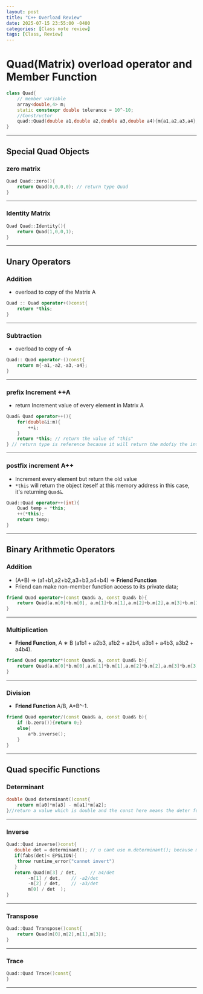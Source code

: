 ```yaml
---
layout: post
title: "C++ Overload Review"
date: 2025-07-15 23:55:00 -0400
categories: [Class note review]
tags: [Class, Review]
---
```

# **Quad(Matrix) overload operator and Member Function**
```cpp
class Quad{
    // member variable
    array<double,4> m;
    static constexpr double tolerance = 10^-10;
    //Constructor
    quad::Quad(double a1,double a2,double a3,double a4){m{a1,a2,a3,a4};}
}
```
---
## **Special Quad Objects**
### zero matrix
```cpp
Quad Quad::zero(){
    return Quad(0,0,0,0); // return type Quad
}
```
---
### Identity Matrix
```cpp
Quad Quad::Identity(){
    return Quad(1,0,0,1);
}
```
---
## **Unary Operators**
### Addition
- overload to copy of the Matrix A
```cpp
Quad :: Quad operator+()const{
    return *this;
}
```
---
### Subtraction
- overload to copy of -A
```cpp
Quad:: Quad operator-()const{
    return m{-a1,-a2,-a3,-a4};
}
```
---
### prefix Increment ++A
- return Increment value of every element in Matrix A
```cpp
Quad& Quad operator++(){
    for(double&i:m){
        ++i;
    }
    return *this; // return the value of "this"
} // return type is reference because it will return the mdofiy the intial value 
```
---

### postfix increment A++
- Increment every element but return the old value
- ``*this`` will return the object iteself at this memory address in this case, it's returning ``Quad&``.
```cpp
Quad::Quad operator++(int){
    Quad temp = *this;
    ++(*this);
    return temp;
}
```
---
## **Binary Arithmetic Operators**
### Addition
- (A+B) => (a1+b1,a2+b2,a3+b3,a4+b4) => **Friend Function**
- Friend can make non-member function access to its private data;
```cpp
friend Quad operator+(const Quad& a, const Quad& b){
    return Quad(a.m[0]+b.m[0], a.m[1]+b.m[1],a.m[2]+b.m[2],a.m[3]+b.m[3]);
}
```
---
### Multiplication
- **Friend Function**, A ∗ B (a1b1 + a2b3, a1b2 + a2b4, a3b1 + a4b3, a3b2 + a4b4).
```cpp
friend Quad operator*(const Quad& a, const Quad& b){
    return Quad(a.m[0]*b.m[0],a.m[1]*b.m[1],a.m[2]*b.m[2],a.m[3]*b.m[3]);
}
```
---
### Division
- **Friend Function** A/B, A*B^-1.
```cpp
friend Quad operator/(const Quad& a, const Quad& b){
    if (b.zero()){return 0;}
    else{
        a*b.inverse();
    }
}
```
--- 

## **Quad specific Functions**

### **Determinant**
```cpp
double Quad determinant()const{
    return m[a0]*m[a3] - m[a1]*m[a2]; 
}//return a value which is double and the const here means the deter function is not allowed to modify the data.
```
---
### **Inverse**
```cpp
Quad::Quad inverse()const{
   double det = determinant(); // u cant use m.determinant(); because m is an array doesnt have dete class Quad has det method
   if(fabs(det)< EPSLION){
    throw runtime_error("cannot invert")
   }
   return Quad(m[3] / det,     // a4/det
        -m[1] / det,    // -a2/det
        -m[2] / det,    // -a3/det
        m[0] / det  );
}
```
---
### **Transpose**
```cpp
Quad::Quad Transpose()const{
    return Quad(m[0],m[2],m[1],m[3]);
}
```
---
### **Trace**
```cpp
Quad::Quad Trace()const{
}
```
---